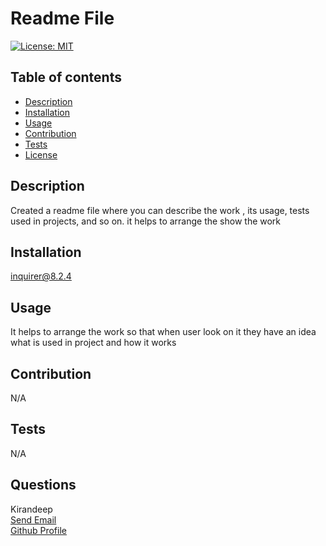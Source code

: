 # Readme File
  [![License: MIT](https://img.shields.io/badge/License-MIT-yellow.svg)](https://opensource.org/licenses/MIT)
  ## Table of contents
  * [Description](#description)
  * [Installation](#installation)
  * [Usage](#usage)
  * [Contribution](#contribution)
  * [Tests](#tests)
  * [License](#license)
  ## Description
  Created a readme file where you can describe the work , its usage, tests used in projects, and so on. it helps to arrange the show the work
  ## Installation
  inquirer@8.2.4
  ## Usage
  It helps to arrange the work so that when user look on it they have an idea what is used in project and how it works
  ## Contribution
  N/A
  ## Tests
  N/A
  ## Questions
  Kirandeep
  <br>
  <a href="mailto:Gmail">Send Email</a>
   <br>
   <a href="https://github.com/MK0999">Github Profile</a>
  

